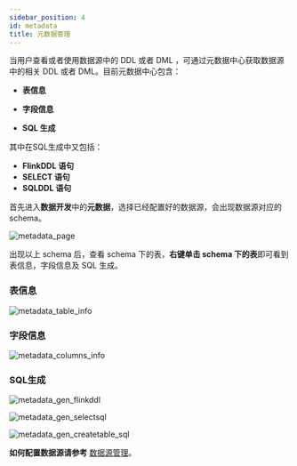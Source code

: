 ```yaml
---
sidebar_position: 4
id: metadata
title: 元数据管理
---
```



当用户查看或者使用数据源中的 DDL 或者 DML ，可通过元数据中心获取数据源中的相关 DDL 或者 DML。目前元数据中心包含：

- **表信息**

- **字段信息**

- **SQL 生成**

其中在SQL生成中又包括：

- **FlinkDDL 语句**
- **SELECT 语句**
- **SQLDDL 语句**

首先进入**数据开发**中的**元数据**，选择已经配置好的数据源，会出现数据源对应的schema。

![metadata_page](http://www.aiwenmo.com/dinky/docs/zh-CN/administrator-guide/metadata/metadata_page.png)


出现以上 schema 后，查看 schema 下的表，**右键单击 schema 下的表**即可看到表信息，字段信息及 SQL 生成。

### 表信息
![metadata_table_info](http://www.aiwenmo.com/dinky/docs/zh-CN/administrator-guide/metadata/metadata_table_info.png)

### 字段信息
![metadata_columns_info](http://www.aiwenmo.com/dinky/docs/zh-CN/administrator-guide/metadata/metadata_columns_info.png)

### SQL生成
![metadata_gen_flinkddl](http://www.aiwenmo.com/dinky/docs/zh-CN/administrator-guide/metadata/metadata_gen_flinkddl.png)

![metadata_gen_selectsql](http://www.aiwenmo.com/dinky/docs/zh-CN/administrator-guide/metadata/metadata_gen_selectsql.png)

![metadata_gen_createtable_sql](http://www.aiwenmo.com/dinky/docs/zh-CN/administrator-guide/metadata/metadata_gen_createtable_sql.png)


**如何配置数据源请参考** [数据源管理](../register_center/datasource_manage)。



